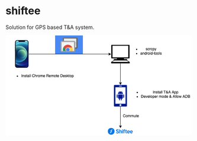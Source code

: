 # shiftee
Solution for GPS based T&amp;A system.

![Self-editing Diagram](https://github.com/wsy8029/shiftee/blob/main/connection.png)
